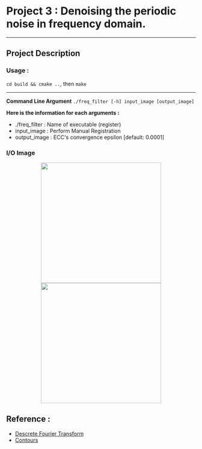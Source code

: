 # Project 3 : Denoising the periodic noise in frequency domain.
---

## Project Description

### Usage : 

``cd build && cmake ..``, then `make`

---
**Command Line Argument**
```./freq_filter [-h] input_image [output_image]```

**Here is the information for each arguments :**
- ./freq_filter     : Name of executable (register)
- input_image       : Perform Manual Registration
- output_image      : ECC's convergence epsilon [default: 0.0001]

### I/O Image
<p align="center">
  <img src="./img/input.jpg" width="320" height="320" >
  <img src="./img/Filtered_img.jpg" width="320" height="320" >
</p>


### 

## Reference :
* [Descrete Fourier Transform](https://docs.opencv.org/3.4/de/dbc/tutorial_py_fourier_transform.html)
* [Contours](https://docs.opencv.org/3.4/d4/d73/tutorial_py_contours_begin.html)
